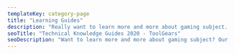```yaml
---
templateKey: category-page
title: "Learning Guides"
description: "Really want to learn more and more about gaming subject. Our learning guide section has covered all the possible topics that are necessary to have good knowledge of them. You will surely find all those topics here on this page that is a bit tricky for you to understand."
seoTitle: "Technical Knowledge Guides 2020 - ToolGears"
seoDescription: "Want to learn more and more about gaming subject? Our learning guide section has covered all the topics that are necessary to have good knowledge of them."
---
```

